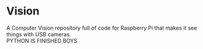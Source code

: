 # Vision
A Computer Vision repository full of code for Raspberry Pi that makes it see things with USB cameras.<br>
PYTHON IS FINISHED BOYS<br>
